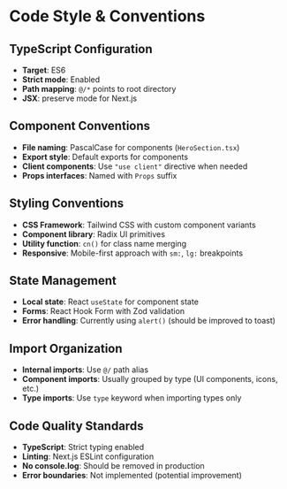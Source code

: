 # Code Style & Conventions

## TypeScript Configuration
- **Target**: ES6
- **Strict mode**: Enabled
- **Path mapping**: `@/*` points to root directory
- **JSX**: preserve mode for Next.js

## Component Conventions
- **File naming**: PascalCase for components (`HeroSection.tsx`)
- **Export style**: Default exports for components
- **Client components**: Use `"use client"` directive when needed
- **Props interfaces**: Named with `Props` suffix

## Styling Conventions
- **CSS Framework**: Tailwind CSS with custom component variants
- **Component library**: Radix UI primitives
- **Utility function**: `cn()` for class name merging
- **Responsive**: Mobile-first approach with `sm:`, `lg:` breakpoints

## State Management
- **Local state**: React `useState` for component state
- **Forms**: React Hook Form with Zod validation
- **Error handling**: Currently using `alert()` (should be improved to toast)

## Import Organization
- **Internal imports**: Use `@/` path alias
- **Component imports**: Usually grouped by type (UI components, icons, etc.)
- **Type imports**: Use `type` keyword when importing types only

## Code Quality Standards
- **TypeScript**: Strict typing enabled
- **Linting**: Next.js ESLint configuration
- **No console.log**: Should be removed in production
- **Error boundaries**: Not implemented (potential improvement)